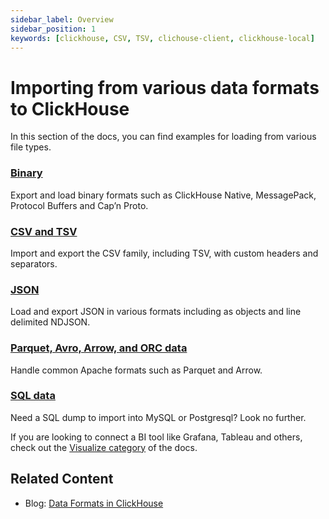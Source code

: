 ```yaml
---
sidebar_label: Overview
sidebar_position: 1
keywords: [clickhouse, CSV, TSV, clichouse-client, clickhouse-local]
---
```


# Importing from various data formats to ClickHouse

In this section of the docs, you can find examples for loading from various file types.

### [**Binary**](/docs/en/integrations/data-ingestion/data-formats/binary.md)

Export and load binary formats such as ClickHouse Native, MessagePack, Protocol Buffers and Cap’n Proto.

### [**CSV and TSV**](/docs/en/integrations/data-ingestion/data-formats/csv-tsv.md)

Import and export the CSV family, including TSV, with custom headers and separators.

### [**JSON**](/docs/en/integrations/data-ingestion/data-formats/json.md)

Load and export JSON in various formats including as objects and line delimited NDJSON.

### [**Parquet, Avro, Arrow, and ORC data**](/docs/en/integrations/data-ingestion/data-formats/parquet-arrow-avro-orc.md)

Handle common Apache formats such as Parquet and Arrow.

### [**SQL data**](/docs/en/integrations/data-ingestion/data-formats/sql.md)

Need a SQL dump to import into MySQL or Postgresql? Look no further.

If you are looking to connect a BI tool like Grafana, Tableau and others, check out the [Visualize category](./data-visualization/) of the docs.


## Related Content

- Blog: [Data Formats in ClickHouse](https://clickhouse.com/blog/data-formats-clickhouse-csv-tsv-parquet-native)
